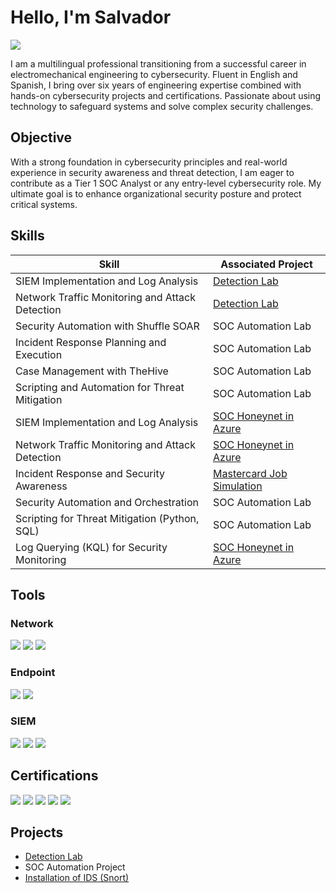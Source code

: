 # Hello, I'm Salvador
<a href="https://www.linkedin.com/in/salvadorcaballero/"><img src="https://img.shields.io/badge/-LinkedIn-0072b1?&style=for-the-badge&logo=linkedin&logoColor=white" /></a>


I am a multilingual professional transitioning from a successful career in electromechanical engineering to cybersecurity. Fluent in English and Spanish, I bring over six years of engineering expertise combined with hands-on cybersecurity projects and certifications. Passionate about using technology to safeguard systems and solve complex security challenges.

## Objective

With a strong foundation in cybersecurity principles and real-world experience in security awareness and threat detection, I am eager to contribute as a Tier 1 SOC Analyst or any entry-level cybersecurity role. My ultimate goal is to enhance organizational security posture and protect critical systems.

## Skills

| Skill                                         | Associated Project         |
|-----------------------------------------------|----------------------------|
| SIEM Implementation and Log Analysis          | <a href="https://github.com/Salvdr19/Detection-Lab/tree/main">Detection Lab</a>|
| Network Traffic Monitoring and Attack Detection | <a href="https://google.com">Detection Lab</a>|
| Security Automation with Shuffle SOAR         | SOC Automation Lab|
| Incident Response Planning and Execution      | SOC Automation Lab|
| Case Management with TheHive                  | SOC Automation Lab|
| Scripting and Automation for Threat Mitigation | SOC Automation Lab|
| SIEM Implementation and Log Analysis           | <a href="https://github.com/SalvadorCaballero/SOC-Honeynet">SOC Honeynet in Azure</a>|
| Network Traffic Monitoring and Attack Detection| <a href="https://github.com/SalvadorCaballero/SOC-Honeynet">SOC Honeynet in Azure</a>|
| Incident Response and Security Awareness       | <a href="https://github.com/SalvadorCaballero/Mastercard-Simulation">Mastercard Job Simulation</a>|
| Security Automation and Orchestration          | SOC Automation Lab|
| Scripting for Threat Mitigation (Python, SQL)  | SOC Automation Lab|
| Log Querying (KQL) for Security Monitoring     | <a href="https://github.com/SalvadorCaballero/SOC-Honeynet">SOC Honeynet in Azure</a>|


## Tools

### Network
<div>
    <img src="https://img.shields.io/badge/-Wireshark-1679A7?&style=for-the-badge&logo=Wireshark&logoColor=white" />
    <img src="https://img.shields.io/badge/-Suricata-EF3B2D?&style=for-the-badge&logo=Suricata&logoColor=white" />
    <img src="https://img.shields.io/badge/-Zeek-777BB4?&style=for-the-badge&logo=Zeek&logoColor=white" />
</div>

### Endpoint
<div>
    <img src="https://img.shields.io/badge/-Microsoft_Defender_for_Endpoint-00A4EF?&style=for-the-badge&logo=Microsoft&logoColor=white" />
    <img src="https://img.shields.io/badge/-Velociraptor-4B275F?&style=for-the-badge&logo=Velociraptor&logoColor=white" />
</div>

### SIEM
<div>
    <img src="https://img.shields.io/badge/-Microsoft_Sentinel-0078D4?&style=for-the-badge&logo=Microsoft&logoColor=white" />
    <img src="https://img.shields.io/badge/-Splunk-000000?&style=for-the-badge&logo=Splunk&logoColor=white" />
    <img src="https://img.shields.io/badge/-Elastic-005571?&style=for-the-badge&logo=Elastic&logoColor=white" />
</div>

## Certifications
<div>
<img src="https://img.shields.io/badge/-Security%2B-FF0000?&style=for-the-badge&logo=CompTIA&logoColor=white" />
<img src="https://img.shields.io/badge/-Network%2B-007ACC?&style=for-the-badge&logo=CompTIA&logoColor=white" />
<img src="https://img.shields.io/badge/-A%2B-4D4D4D?&style=for-the-badge&logo=CompTIA&logoColor=white" />
<img src="https://img.shields.io/badge/-CDSA-006400?&style=for-the-badge&logoColor=white" />
<img src="https://img.shields.io/badge/-CCD-000080?&style=for-the-badge&logoColor=white" />
</div>

## Projects
- <a href="https://github.com/Salvdr19/Detection-Lab/tree/main">Detection Lab</a>
- SOC Automation Project
- <a href="https://github.com/Salvdr19/Snort-Installation-Guide-for-Kali-Linux-VM">Installation of IDS (Snort)</a>
